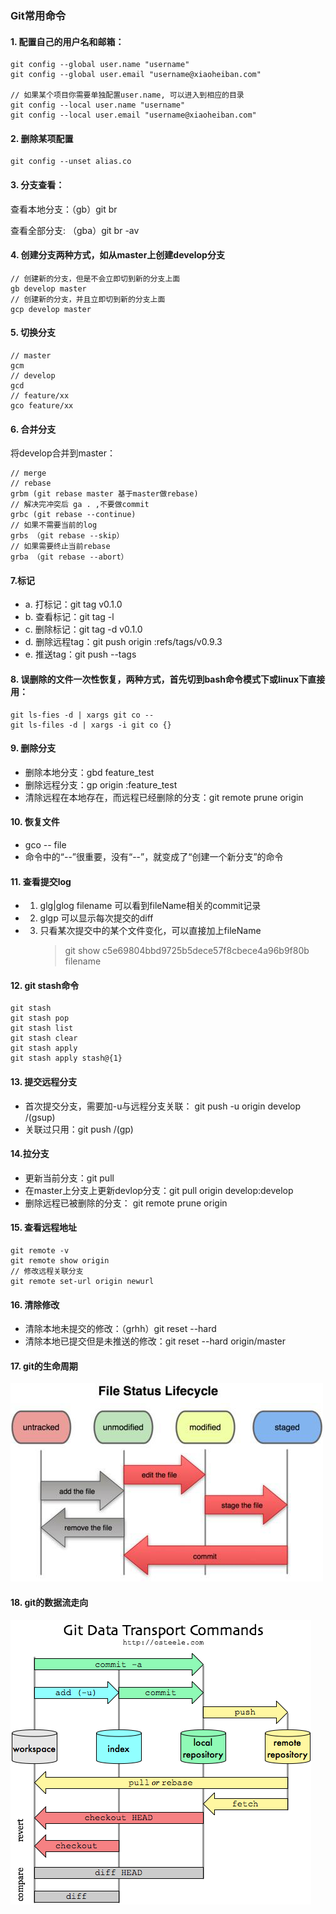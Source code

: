 ### Git常用命令


#### 1. 配置自己的用户名和邮箱：

```
git config --global user.name "username"
git config --global user.email "username@xiaoheiban.com"

// 如果某个项目你需要单独配置user.name, 可以进入到相应的目录
git config --local user.name "username"
git config --local user.email "username@xiaoheiban.com"
```


#### 2. 删除某项配置

```
git config --unset alias.co
```
 
#### 3. 分支查看：
查看本地分支：（gb）git br

查看全部分支: （gba）git br -av

#### 4. 创建分支两种方式，如从master上创建develop分支

```
// 创建新的分支，但是不会立即切到新的分支上面
gb develop master
// 创建新的分支，并且立即切到新的分支上面
gcp develop master
```


#### 5. 切换分支

```
// master
gcm
// develop
gcd
// feature/xx
gco feature/xx
```


#### 6. 合并分支
将develop合并到master：

```
// merge
// rebase 
grbm (git rebase master 基于master做rebase)
// 解决完冲突后 ga . ,不要做commit 
grbc (git rebase --continue)
// 如果不需要当前的log
grbs （git rebase --skip）
// 如果需要终止当前rebase
grba （git rebase --abort）
```

#### 7.标记
- a. 打标记：git tag v0.1.0
- b. 查看标记：git tag -l
- c. 删除标记：git tag -d v0.1.0
- d. 删除远程tag：git push origin :refs/tags/v0.9.3
- e. 推送tag：git push --tags

#### 8. 误删除的文件一次性恢复，两种方式，首先切到bash命令模式下或linux下直接用：

```
git ls-fies -d | xargs git co --
git ls-files -d | xargs -i git co {}
```


#### 9. 删除分支
- 删除本地分支：gbd feature_test
- 删除远程分支：gp origin :feature_test
- 清除远程在本地存在，而远程已经删除的分支：git remote prune origin

#### 10. 恢复文件
- gco -- file
- 命令中的“--”很重要，没有“--”，就变成了“创建一个新分支”的命令

#### 11. 查看提交log
- 1. glg|glog filename
可以看到fileName相关的commit记录
- 2. glgp
可以显示每次提交的diff
- 3. 只看某次提交中的某个文件变化，可以直接加上fileName
        > git show c5e69804bbd9725b5dece57f8cbece4a96b9f80b filename


#### 12. git stash命令

```
git stash
git stash pop
git stash list
git stash clear
git stash apply
git stash apply stash@{1}
```


#### 13. 提交远程分支
- 首次提交分支，需要加-u与远程分支关联： git push -u origin develop /(gsup)
- 关联过只用：git push /(gp)


#### 14.拉分支
- 更新当前分支：git pull
- 在master上分支上更新devlop分支：git pull origin develop:develop
- 删除远程已被删除的分支： git remote prune origin

#### 15. 查看远程地址

```
git remote -v
git remote show origin
// 修改远程关联分支
git remote set-url origin newurl
```


#### 16. 清除修改
- 清除本地未提交的修改：（grhh）git reset --hard
- 清除本地已提交但是未推送的修改：git reset --hard origin/master


#### 17. git的生命周期
![](media/git-life-cycle.jpg)


#### 18. git的数据流走向
![](media/git-data-transport-commands.png)
